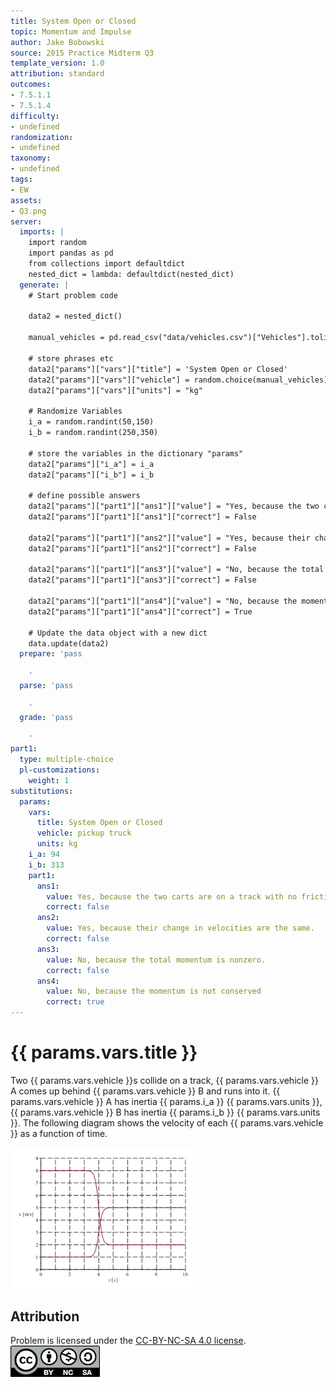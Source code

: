 ```yaml
---
title: System Open or Closed
topic: Momentum and Impulse
author: Jake Bobowski
source: 2015 Practice Midterm Q3
template_version: 1.0
attribution: standard
outcomes:
- 7.5.1.1
- 7.5.1.4
difficulty:
- undefined
randomization:
- undefined
taxonomy:
- undefined
tags:
- EW
assets:
- Q3.png
server:
  imports: |
    import random
    import pandas as pd
    from collections import defaultdict
    nested_dict = lambda: defaultdict(nested_dict)
  generate: |
    # Start problem code

    data2 = nested_dict()

    manual_vehicles = pd.read_csv("data/vehicles.csv")["Vehicles"].tolist()

    # store phrases etc
    data2["params"]["vars"]["title"] = 'System Open or Closed'
    data2["params"]["vars"]["vehicle"] = random.choice(manual_vehicles)
    data2["params"]["vars"]["units"] = "kg"

    # Randomize Variables
    i_a = random.randint(50,150)
    i_b = random.randint(250,350)

    # store the variables in the dictionary "params"
    data2["params"]["i_a"] = i_a
    data2["params"]["i_b"] = i_b

    # define possible answers
    data2["params"]["part1"]["ans1"]["value"] = "Yes, because the two carts are on a track with no friction."
    data2["params"]["part1"]["ans1"]["correct"] = False

    data2["params"]["part1"]["ans2"]["value"] = "Yes, because their change in velocities are the same."
    data2["params"]["part1"]["ans2"]["correct"] = False

    data2["params"]["part1"]["ans3"]["value"] = "No, because the total momentum is nonzero."
    data2["params"]["part1"]["ans3"]["correct"] = False

    data2["params"]["part1"]["ans4"]["value"] = "No, because the momentum is not conserved"
    data2["params"]["part1"]["ans4"]["correct"] = True

    # Update the data object with a new dict
    data.update(data2)
  prepare: 'pass

    '
  parse: 'pass

    '
  grade: 'pass

    '
part1:
  type: multiple-choice
  pl-customizations:
    weight: 1
substitutions:
  params:
    vars:
      title: System Open or Closed
      vehicle: pickup truck
      units: kg
    i_a: 94
    i_b: 313
    part1:
      ans1:
        value: Yes, because the two carts are on a track with no friction.
        correct: false
      ans2:
        value: Yes, because their change in velocities are the same.
        correct: false
      ans3:
        value: No, because the total momentum is nonzero.
        correct: false
      ans4:
        value: No, because the momentum is not conserved
        correct: true
---
```

# {{ params.vars.title }}
Two {{ params.vars.vehicle }}s collide on a track, {{ params.vars.vehicle }}  A comes up behind {{ params.vars.vehicle }}  B and runs into it.
{{ params.vars.vehicle }} A has inertia {{ params.i_a }} {{ params.vars.units }}, {{ params.vars.vehicle }} B has inertia {{ params.i_b }} {{ params.vars.units }}.
The following diagram shows the velocity of each {{ params.vars.vehicle }} as a function of time.

<img src="Q3.png" alt="A velocity versus time graph where {{ params.vars.vehicle }} A has an initial velocity of 8 meters per second and {{ params.vars.vehicle }} B has an initial velocity of 1 meter per second. The two {{ params.vars.vehicle }}s collide at around 4 seconds. The velocity of {{ params.vars.vehicle }} A decreases to 2 meters per second and the velocity of {{ params.vars.vehicle }} B increases to 5 meters per second." width=300>

## Attribution

Problem is licensed under the [CC-BY-NC-SA 4.0 license](https://creativecommons.org/licenses/by-nc-sa/4.0/).
![The Creative Commons 4.0 license requiring attribution-BY, non-commercial-NC, and share-alike-SA license.](https://raw.githubusercontent.com/firasm/bits/master/by-nc-sa.png)